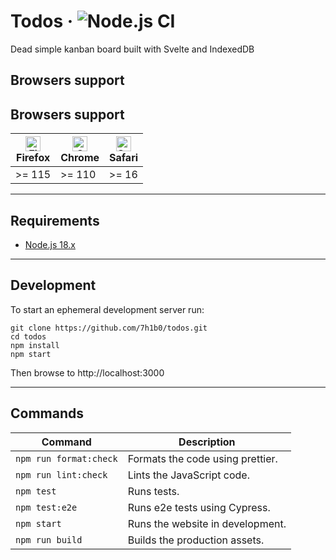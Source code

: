 # Todos &middot; ![Node.js CI](https://github.com/7h1b0/todos/workflows/Node.js%20CI/badge.svg)

Dead simple kanban board built with Svelte and IndexedDB

## Browsers support

## Browsers support

| [<img src="https://raw.githubusercontent.com/alrra/browser-logos/master/src/firefox/firefox_48x48.png" alt="Firefox" width="24px" height="24px" />](http://godban.github.io/browsers-support-badges/)<br/>Firefox | [<img src="https://raw.githubusercontent.com/alrra/browser-logos/master/src/chrome/chrome_48x48.png" alt="Chrome" width="24px" height="24px" />](http://godban.github.io/browsers-support-badges/)<br/>Chrome | [<img src="https://raw.githubusercontent.com/alrra/browser-logos/master/src/safari/safari_48x48.png" alt="Safari" width="24px" height="24px" />](http://godban.github.io/browsers-support-badges/)<br/>Safari |
| ----------------------------------------------------------------------------------------------------------------------------------------------------------------------------------------------------------------- | ------------------------------------------------------------------------------------------------------------------------------------------------------------------------------------------------------------- | ------------------------------------------------------------------------------------------------------------------------------------------------------------------------------------------------------------- |
| >= 115                                                                                                                                                                                                            | >= 110                                                                                                                                                                                                        | >= 16                                                                                                                                                                                                         |

---

## Requirements

- [Node.js 18.x](https://nodejs.org/)

---

## Development

To start an ephemeral development server run:

```
git clone https://github.com/7h1b0/todos.git
cd todos
npm install
npm start
```

Then browse to http://localhost:3000

---

## Commands

| Command                | Description                      |
| ---------------------- | -------------------------------- |
| `npm run format:check` | Formats the code using prettier. |
| `npm run lint:check`   | Lints the JavaScript code.       |
| `npm test`             | Runs tests.                      |
| `npm test:e2e`         | Runs e2e tests using Cypress.    |
| `npm start`            | Runs the website in development. |
| `npm run build`        | Builds the production assets.    |
